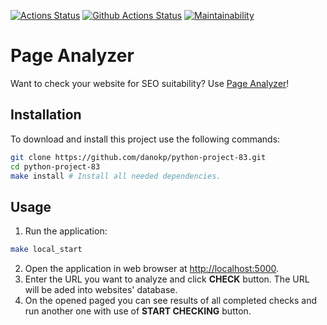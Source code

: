 [![Actions Status](https://github.com/danokp/python-project-83/workflows/hexlet-check/badge.svg)](https://github.com/danokp/python-project-83/actions)
[![Github Actions Status](https://github.com/danokp/python-project-83/workflows/Python%20CI/badge.svg)](https://github.com/danokp/python-project-83/actions)
[![Maintainability](https://api.codeclimate.com/v1/badges/4f5146dc466b9b4fcddf/maintainability)](https://codeclimate.com/github/danokp/python-project-83/maintainability)

# Page Analyzer

Want to check your website for SEO suitability? Use [Page Analyzer](https://railway.app/project/38293dd8-2a76-4992-bf74-d081d15c8862/service/b968dff4-af18-4038-9e37-684ea066cc55/settings)!

## Installation
To download and install this project use the following commands:
```bash
git clone https://github.com/danokp/python-project-83.git
cd python-project-83
make install # Install all needed dependencies.
```
## Usage
1. Run the application:
```bash
make local_start
```
2. Open the application in web browser at [http://localhost:5000](http://localhost:5000).
3. Enter the URL you want to analyze and click **CHECK** button. The URL will be aded into websites' database.
4. On the opened paged you can see results of all completed checks and run another one with use of **START CHECKING** button.


